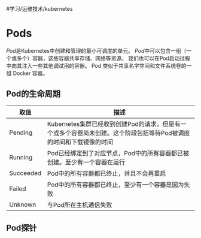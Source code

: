 #学习/运维技术/kubernetes

# Pods
*Pod*是Kubernetes中创建和管理的最小可调度的单元。
*Pod*中可以包含一组（一个或多个）容器，这些容器共享存储、网络等资源。
我们也可以在Pod启动过程中向其注入一些其他调试用的容器。
Pod 类似于共享名字空间和文件系统卷的一组 Docker 容器。


## Pod的生命周期
|取值|描述|
|---|---|
|Pending|Kubernetes集群已经收到创建Pod的请求，但是有一个或多个容器尚未创建。这个阶段包括等待Pod被调度的时间和下载镜像的时间|
|Running|Pod已经绑定到了对应节点，Pod中的所有容器都已被创建。至少有一个容器在运行|
|Succeeded|Pod中的所有容器都已终止，并且不会再重启|
|Failed|Pod中的所有容器都已终止，至少有一个容器是因为失败|
|Unknown|与Pod所在主机通信失败|




## Pod探针
